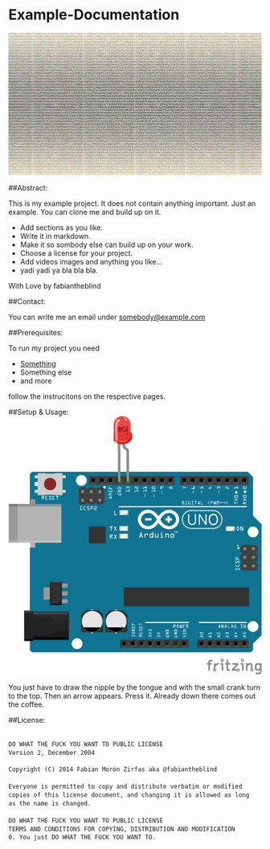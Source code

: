 Example-Documentation
=====================
![screenshot](screenshot.png)  

##Abstract:  

This is my example project. It does not contain anything important. Just an example. You can clone me and build up on it.  

- Add sections as you like.
- Write it in markdown.
- Make it so sombody else can build up on your work.
- Choose a license for your project.  
- Add videos images and anything you like...
- yadi yadi ya bla bla bla.  

With Love by fabiantheblind  

##Contact:  

You can write me an email under <somebody@example.com>  

##Prerequisites:  

To run my project you need  

- [Something](http://example.com)  
- Something else 
- and more  

follow the instrucitons on the respective pages.  


##Setup & Usage:  
![fritzing layout](fritzing-layout.png)  

You just have to draw the nipple by the tongue 
and with the small crank turn to the top. 
Then an arrow appears.
Press it.
Already down there comes out the coffee. 

##License:  
```txt

DO WHAT THE FUCK YOU WANT TO PUBLIC LICENSE  
Version 2, December 2004  

Copyright (C) 2014 Fabian Morón Zirfas aka @fabiantheblind  

Everyone is permitted to copy and distribute verbatim or modified
copies of this license document, and changing it is allowed as long
as the name is changed.  

DO WHAT THE FUCK YOU WANT TO PUBLIC LICENSE
TERMS AND CONDITIONS FOR COPYING, DISTRIBUTION AND MODIFICATION  
0. You just DO WHAT THE FUCK YOU WANT TO.

```